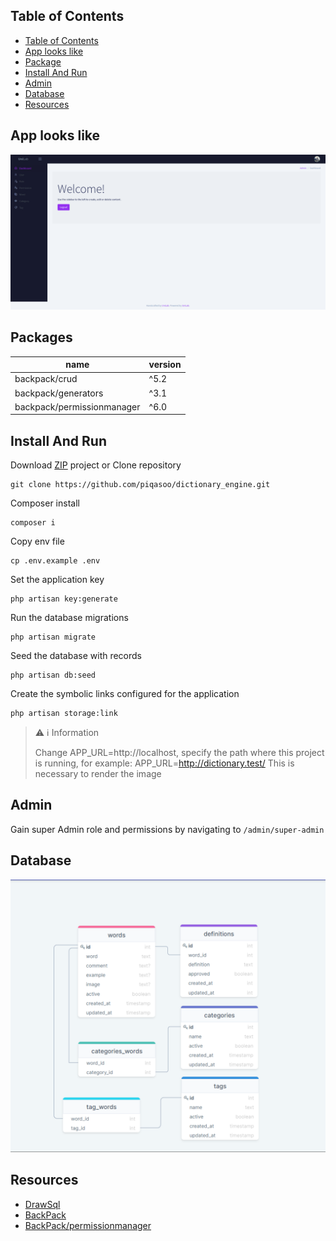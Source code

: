 ## Table of Contents

- [Table of Contents](#table-of-contents)
- [App looks like](#app-looks-like)
- [Package](#package)
- [Install And Run](#install-and-run)
- [Admin](#admin)
- [Database](#database)
- [Resources](#resources)

## App looks like

!['screen'](readme/screen.png)

## Packages

| name                       | version |
| -------------------------- | ------- |
| backpack/crud              | ^5.2    |
| backpack/generators        | ^3.1    |
| backpack/permissionmanager | ^6.0    |

## Install And Run

Download [ZIP](https://github.com/piqasoo/dictionary_engine/archive/refs/heads/master.zip) project or Clone repository

```
git clone https://github.com/piqasoo/dictionary_engine.git
```

Composer install

```
composer i
```

Copy env file

```
cp .env.example .env
```

Set the application key

```
php artisan key:generate
```

Run the database migrations

```
php artisan migrate
```

Seed the database with records

```
php artisan db:seed
```

Create the symbolic links configured for the application

```
php artisan storage:link
```

> ⚠️ ℹ️ Information
>
>Change APP_URL=http://localhost, specify the path where this project is running, for example:
> APP_URL=http://dictionary.test/ This is necessary to render the image

## Admin

Gain super Admin role and permissions by navigating to ```/admin/super-admin```

## Database

!['db'](readme/dbschema.png)

## Resources

* [DrawSql](https://drawsql.app/sopo/diagrams/dictionary-engine)
* [BackPack](https://backpackforlaravel.com/)
* [BackPack/permissionmanager](https://github.com/Laravel-Backpack/PermissionManager)
